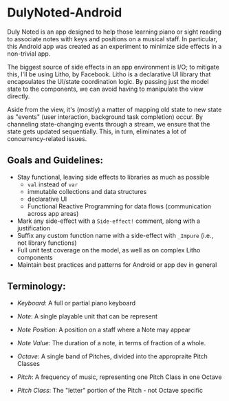 # DulyNoted-Android

Duly Noted is an app designed to help those learning piano or sight reading to associate notes with keys and positions on a musical staff.
In particular, this Android app was created as an experiment to minimize side effects in a non-trivial app.

The biggest source of side effects in an app environment is I/O; to mitigate this, I'll be using Litho, by Facebook.
Litho is a declarative UI library that encapsulates the UI/state coordination logic.
By passing just the model state to the components, we can avoid having to manipulate the view directly.

Aside from the view, it's (mostly) a matter of mapping old state to new state as "events" (user interaction, background task completion) occur.
By channeling state-changing events through a stream, we ensure that the state gets updated sequentially. This, in turn, eliminates a lot of concurrency-related issues.

## Goals and Guidelines:

- Stay functional, leaving side effects to libraries as much as possible
  - `val` instead of `var`
  - immutable collections and data structures
  - declarative UI
  - Functional Reactive Programming for data flows (communication across app areas)
- Mark any side-effect with a `Side-effect!` comment, along with a justification
- Suffix any custom function name with a side-effect with `_Impure` (i.e., not library functions)
- Full unit test coverage on the model, as well as on complex Litho components
- Maintain best practices and patterns for Android or app dev in general

## Terminology:

- *Keyboard*: A full or partial piano keyboard

- *Note*: A single playable unit that can be represent

- *Note Position*: A position on a staff where a Note may appear

- *Note Value*: The duration of a note, in terms of fraction of a whole.

- *Octave*: A single band of Pitches, divided into the appropraite Pitch Classes

- *Pitch*: A frequency of music, representing one Pitch Class in one Octave

- *Pitch Class*: The "letter" portion of the Pitch - not Octave specific